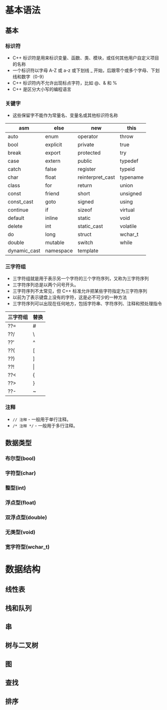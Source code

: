 # 基本语法

## 基本

### 标识符

- C++ 标识符是用来标识变量、函数、类、模块，或任何其他用户自定义项目的名称
- 一个标识符以字母 A-Z 或 a-z 或下划线 _ 开始，后跟零个或多个字母、下划线和数字（0-9）
- C++ 标识符内不允许出现标点字符，比如 @、& 和 %
- C++ 是区分大小写的编程语言



### 关键字

- 这些保留字不能作为常量名、变量名或其他标识符名称

| asm          | else      | new              | this     |
| ------------ | --------- | ---------------- | -------- |
| auto         | enum      | operator         | throw    |
| bool         | explicit  | private          | true     |
| break        | export    | protected        | try      |
| case         | extern    | public           | typedef  |
| catch        | false     | register         | typeid   |
| char         | float     | reinterpret_cast | typename |
| class        | for       | return           | union    |
| const        | friend    | short            | unsigned |
| const_cast   | goto      | signed           | using    |
| continue     | if        | sizeof           | virtual  |
| default      | inline    | static           | void     |
| delete       | int       | static_cast      | volatile |
| do           | long      | struct           | wchar_t  |
| double       | mutable   | switch           | while    |
| dynamic_cast | namespace | template         |          |

### 三字符组

- 三字符组就是用于表示另一个字符的三个字符序列，又称为三字符序列
- 三字符序列总是以两个问号开头。
- 三字符序列不太常见，但 C++ 标准允许把某些字符指定为三字符序列
- 以前为了表示键盘上没有的字符，这是必不可少的一种方法
- 三字符序列可以出现在任何地方，包括字符串、字符序列、注释和预处理指令

| 三字符组 | 替换 |
| :------- | :--- |
| ??=      | #    |
| ??/      | \    |
| ??'      | ^    |
| ??(      | [    |
| ??)      | ]    |
| ??!      | \|   |
| ??<      | {    |
| ??>      | }    |
| ??-      | ~    |



### 注释

- `// 注释`  - 一般用于单行注释。
- `/* 注释 */` - 一般用于多行注释。





## 数据类型

### 布尔型(bool)

### 字符型(char)

### 整型(int)

### 浮点型(float)

### 双浮点型(double)

### 无类型(void)

### 宽字符型(wchar_t)





# 数据结构

## 线性表



## 栈和队列

## 串

## 树与二叉树

## 图

## 查找

## 排序